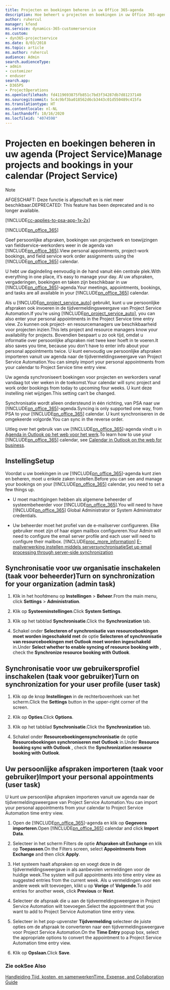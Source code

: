 ```yaml
---
title: Projecten en boekingen beheren in uw Office 365-agenda
description: Hoe beheert u projecten en boekingen in uw Office 365-agenda
author: ruhercul
manager: kfend
ms.service: dynamics-365-customerservice
ms.custom:
- dyn365-projectservice
ms.date: 8/03/2018
ms.topic: article
ms.author: ruhercul
audience: Admin
search.audienceType:
- admin
- customizer
- enduser
search.app:
- D365PS
- ProjectOperations
ms.openlocfilehash: fd4119693875fb851c7bd3f34287db7d81237140
ms.sourcegitcommit: 5c4c9bf3ba018562d6cb3443c01d550489c415fa
ms.translationtype: HT
ms.contentlocale: nl-NL
ms.lasthandoff: 10/16/2020
ms.locfileid: "4074598"
---
```

# <a name="manage-projects-and-bookings-in-your-calendar-project-service"></a><span data-ttu-id="2c27a-103">Projecten en boekingen beheren in uw agenda (Project Service)</span><span class="sxs-lookup"><span data-stu-id="2c27a-103">Manage projects and bookings in your calendar (Project Service)</span></span>

> [!Note]
> <span data-ttu-id="2c27a-104">AFGESCHAFT: Deze functie is afgeschaft en is niet meer beschikbaar.</span><span class="sxs-lookup"><span data-stu-id="2c27a-104">DEPRECATED: This feature has been deprecated and is no longer available.</span></span>

[!INCLUDE[cc-applies-to-psa-app-1x-2x](../includes/cc-applies-to-psa-app-1x-2x.md)]

[!INCLUDE[pn_office_365](../includes/pn-office-365.md)] 

<span data-ttu-id="2c27a-105">Geef persoonlijke afspraken, boekingen van projectwerk en toewijzingen van fieldservice-werkorders weer in de agenda van [!INCLUDE[pn_office_365](../includes/pn-office-365.md)].</span><span class="sxs-lookup"><span data-stu-id="2c27a-105">View personal appointments, project-work bookings, and field service work order assignments using the [!INCLUDE[pn_office_365](../includes/pn-office-365.md)] calendar.</span></span>  
  
 <span data-ttu-id="2c27a-106">U hebt uw dagindeling eenvoudig in de hand vanuit één centrale plek.</span><span class="sxs-lookup"><span data-stu-id="2c27a-106">With everything in one place, it’s easy to manage your day.</span></span> <span data-ttu-id="2c27a-107">Al uw afspraken, vergaderingen, boekingen en taken zijn beschikbaar in uw [!INCLUDE[pn_office_365](../includes/pn-office-365.md)]-agenda.</span><span class="sxs-lookup"><span data-stu-id="2c27a-107">Your meetings, appointments, bookings, and tasks are all available in your [!INCLUDE[pn_office_365](../includes/pn-office-365.md)] calendar.</span></span>  
  
 <span data-ttu-id="2c27a-108">Als u [!INCLUDE[pn_project_service_auto](../includes/pn-project-service-auto.md)] gebruikt, kunt u uw persoonlijke afspraken ook invoeren in de tijdvermeldingsweergave van Project Service Automation.</span><span class="sxs-lookup"><span data-stu-id="2c27a-108">If you’re using [!INCLUDE[pn_project_service_auto](../includes/pn-project-service-auto.md)], you can also enter your personal appointments in the Project Service time entry view.</span></span> <span data-ttu-id="2c27a-109">Zo kunnen ook project- en resourcemanagers uw beschikbaarheid voor projecten inzien.</span><span class="sxs-lookup"><span data-stu-id="2c27a-109">This lets project and resource managers know your availability for projects.</span></span> <span data-ttu-id="2c27a-110">Bovendien bespaart u zo ook tijd, omdat u informatie over persoonlijke afspraken niet twee keer hoeft in te voeren.</span><span class="sxs-lookup"><span data-stu-id="2c27a-110">It also saves you time, because you don’t have to enter info about your personal appointments twice.</span></span> <span data-ttu-id="2c27a-111">U kunt eenvoudig uw persoonlijke afspraken importeren vanuit uw agenda naar de tijdvermeldingsweergave van Project Service Automation.</span><span class="sxs-lookup"><span data-stu-id="2c27a-111">You can simply import your personal appointments from your calendar to Project Service time entry view.</span></span>  
  
 <span data-ttu-id="2c27a-112">Uw agenda synchroniseert boekingen voor projecten en werkorders vanaf vandaag tot vier weken in de toekomst.</span><span class="sxs-lookup"><span data-stu-id="2c27a-112">Your calendar will sync project and work order bookings from today to upcoming four weeks.</span></span> <span data-ttu-id="2c27a-113">U kunt deze instelling niet wijzigen.</span><span class="sxs-lookup"><span data-stu-id="2c27a-113">This setting can’t be changed.</span></span>  
  
 <span data-ttu-id="2c27a-114">Synchronisatie wordt alleen ondersteund in één richting, van PSA naar uw [!INCLUDE[pn_office_365](../includes/pn-office-365.md)]-agenda.</span><span class="sxs-lookup"><span data-stu-id="2c27a-114">Syncing is only supported one way, from PSA to your [!INCLUDE[pn_office_365](../includes/pn-office-365.md)] calendar.</span></span> <span data-ttu-id="2c27a-115">U kunt synchroniseren in de omgekeerde volgorde.</span><span class="sxs-lookup"><span data-stu-id="2c27a-115">You can sync in the reverse order.</span></span> 
  
 <span data-ttu-id="2c27a-116">Uitleg over het gebruik van uw [!INCLUDE[pn_office_365](../includes/pn-office-365.md)]-agenda vindt u in [Agenda in Outlook op het web voor het werk](https://support.office.com/article/Calendar-in-Outlook-on-the-web-for-business-5219c457-d1fe-4c2f-9032-1a816b88e936).</span><span class="sxs-lookup"><span data-stu-id="2c27a-116">To learn how to use your [!INCLUDE[pn_office_365](../includes/pn-office-365.md)] calendar, see [Calendar in Outlook on the web for business](https://support.office.com/article/Calendar-in-Outlook-on-the-web-for-business-5219c457-d1fe-4c2f-9032-1a816b88e936).</span></span>  
  
## <a name="setup"></a><span data-ttu-id="2c27a-117">Instelling</span><span class="sxs-lookup"><span data-stu-id="2c27a-117">Setup</span></span>  
 <span data-ttu-id="2c27a-118">Voordat u uw boekingen in uw [!INCLUDE[pn_office_365](../includes/pn-office-365.md)]-agenda kunt zien en beheren, moet u enkele zaken instellen.</span><span class="sxs-lookup"><span data-stu-id="2c27a-118">Before you can see and manage your bookings on your [!INCLUDE[pn_office_365](../includes/pn-office-365.md)] calendar, you need to set a few things up.</span></span>  
  
- <span data-ttu-id="2c27a-119">U moet machtigingen hebben als algemene beheerder of systeembeheerder voor [!INCLUDE[pn_office_365](../includes/pn-office-365.md)].</span><span class="sxs-lookup"><span data-stu-id="2c27a-119">You will need to have [!INCLUDE[pn_office_365](../includes/pn-office-365.md)] Global Administrator or System Administrator credentials.</span></span>  
  
- <span data-ttu-id="2c27a-120">Uw beheerder moet het profiel van de e-mailserver configureren. Elke gebruiker moet zijn of haar eigen mailbox configureren.</span><span class="sxs-lookup"><span data-stu-id="2c27a-120">Your Admin will need to configure the email server profile and each user will need to configure their mailbox.</span></span> [!INCLUDE[proc_more_information](../includes/proc-more-information.md)] <span data-ttu-id="2c27a-121">[E-mailverwerking instellen middels serversynchronisatie](https://docs.microsoft.com/dynamics365/customerengagement/on-premises/admin/set-up-server-side-synchronization-of-email-appointments-contacts-and-tasks)</span><span class="sxs-lookup"><span data-stu-id="2c27a-121">[Set up email processing through server-side synchronization](https://docs.microsoft.com/dynamics365/customerengagement/on-premises/admin/set-up-server-side-synchronization-of-email-appointments-contacts-and-tasks)</span></span>  
  
## <a name="turn-on-synchronization-for-your-organization-admin-task"></a><span data-ttu-id="2c27a-122">Synchronisatie voor uw organisatie inschakelen (taak voor beheerder)</span><span class="sxs-lookup"><span data-stu-id="2c27a-122">Turn on synchronization for your organization (admin task)</span></span>  
  
1.  <span data-ttu-id="2c27a-123">Klik in het hoofdmenu op **Instellingen** > **Beheer**.</span><span class="sxs-lookup"><span data-stu-id="2c27a-123">From the main menu, click **Settings** > **Administration**.</span></span>  
  
2.  <span data-ttu-id="2c27a-124">Klik op **Systeeminstellingen**.</span><span class="sxs-lookup"><span data-stu-id="2c27a-124">Click **System Settings**.</span></span>  
  
3.  <span data-ttu-id="2c27a-125">Klik op het tabblad **Synchronisatie**.</span><span class="sxs-lookup"><span data-stu-id="2c27a-125">Click the **Synchronization** tab.</span></span>  
  
4.  <span data-ttu-id="2c27a-126">Schakel onder **Selecteren of synchronisatie van resourceboekingen moet worden ingeschakeld met** de optie **Selecteren of synchronisatie van resourceboekingen met Outlook moet worden ingeschakeld** in.</span><span class="sxs-lookup"><span data-stu-id="2c27a-126">Under **Select whether to enable syncing of resource booking with** , check the **Synchronize resource booking with Outlook**.</span></span>  
  
## <a name="turn-on-synchronization-for-your-user-profile-user-task"></a><span data-ttu-id="2c27a-127">Synchronisatie voor uw gebruikersprofiel inschakelen (taak voor gebruiker)</span><span class="sxs-lookup"><span data-stu-id="2c27a-127">Turn on synchronization for your user profile (user task)</span></span>  
  
1.  <span data-ttu-id="2c27a-128">Klik op de knop **Instellingen** in de rechterbovenhoek van het scherm.</span><span class="sxs-lookup"><span data-stu-id="2c27a-128">Click the **Settings** button in the upper-right corner of the screen.</span></span>  
  
2.  <span data-ttu-id="2c27a-129">Klik op **Opties**.</span><span class="sxs-lookup"><span data-stu-id="2c27a-129">Click **Options**.</span></span>  
  
3.  <span data-ttu-id="2c27a-130">Klik op het tabblad **Synchronisatie**.</span><span class="sxs-lookup"><span data-stu-id="2c27a-130">Click the **Synchronization** tab.</span></span>  
  
4.  <span data-ttu-id="2c27a-131">Schakel onder **Resourceboekingensynchronisatie** de optie **Resourceboekingen synchroniseren met Outlook** in.</span><span class="sxs-lookup"><span data-stu-id="2c27a-131">Under **Resource booking sync with Outlook** , check the **Synchronization resource booking with Outlook**.</span></span>  
  
## <a name="import-your-personal-appointments-user-task"></a><span data-ttu-id="2c27a-132">Uw persoonlijke afspraken importeren (taak voor gebruiker)</span><span class="sxs-lookup"><span data-stu-id="2c27a-132">Import your personal appointments (user task)</span></span>  
 <span data-ttu-id="2c27a-133">U kunt uw persoonlijke afspraken importeren vanuit uw agenda naar de tijdvermeldingsweergave van Project Service Automation.</span><span class="sxs-lookup"><span data-stu-id="2c27a-133">You can import your personal appointments from your calendar to Project Service Automation time entry view.</span></span>  
  
1. <span data-ttu-id="2c27a-134">Open de [!INCLUDE[pn_office_365](../includes/pn-office-365.md)]-agenda en klik op **Gegevens importeren**.</span><span class="sxs-lookup"><span data-stu-id="2c27a-134">Open [!INCLUDE[pn_office_365](../includes/pn-office-365.md)] calendar and click **Import Data**.</span></span>  
  
2. <span data-ttu-id="2c27a-135">Selecteer in het scherm Filters de optie **Afspraken uit Exchange** en klik op **Toepassen**.</span><span class="sxs-lookup"><span data-stu-id="2c27a-135">On the Filters screen, select **Appointments from Exchange** and then click **Apply**.</span></span>  
  
3. <span data-ttu-id="2c27a-136">Het systeem haalt afspraken op en voegt deze in de tijdvermeldingsweergave in als aanbevolen vermeldingen voor de huidige week.</span><span class="sxs-lookup"><span data-stu-id="2c27a-136">The system will pull appointments into time entry view as suggested entries from the current week.</span></span> <span data-ttu-id="2c27a-137">Als u vermeldingen voor een andere week wilt toevoegen, klikt u op **Vorige** of **Volgende**.</span><span class="sxs-lookup"><span data-stu-id="2c27a-137">To add entries for another week, click **Previous** or **Next**.</span></span>  
  
4. <span data-ttu-id="2c27a-138">Selecteer de afspraak die u aan de tijdvermeldingsweergave in Project Service Automation wilt toevoegen.</span><span class="sxs-lookup"><span data-stu-id="2c27a-138">Select the appointment that you want to add to Project Service Automation time entry view.</span></span>  
  
5. <span data-ttu-id="2c27a-139">Selecteer in het pop-upvenster **Tijdvermelding** selecteer de juiste opties om de afspraak te converteren naar een tijdvermeldingsweergave voor Project Service Automation.</span><span class="sxs-lookup"><span data-stu-id="2c27a-139">On the **Time Entry** popup box, select the appropriate options to convert the appointment to a Project Service Automation time entry view.</span></span>  
  
6. <span data-ttu-id="2c27a-140">Klik op **Opslaan**.</span><span class="sxs-lookup"><span data-stu-id="2c27a-140">Click **Save**.</span></span>  
  
### <a name="see-also"></a><span data-ttu-id="2c27a-141">Zie ook</span><span class="sxs-lookup"><span data-stu-id="2c27a-141">See Also</span></span>  
 [<span data-ttu-id="2c27a-142">Handleiding Tijd, kosten, en samenwerken</span><span class="sxs-lookup"><span data-stu-id="2c27a-142">Time, Expense, and Collaboration Guide</span></span>](../psa/time-expense-collaboration-guide.md)
